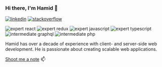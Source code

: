 ### Hi there, I'm Hamid 👋


[![linkedin](https://img.shields.io/static/v1?label=linkedin&message=htavakoli&color=0077b5&logo=linkedin)](https://www.linkedin.com/in/htavakoli/)
[![stackoverflow](https://img.shields.io/static/v1?label=stackoverflow&message=hamid-tavakoli&color=0077b5&logo=stackoverflow)](https://stackoverflow.com/users/602165/hamid-tavakoli)


![expert react](https://img.shields.io/static/v1?label=react&logo=react&message=expert)
![expert redux](https://img.shields.io/static/v1?label=redux&logo=react&message=expert)
![expert javascript](https://img.shields.io/static/v1?label=javascript&logo=javascript&message=expert)
![expert typescript](https://img.shields.io/static/v1?label=typescript&logo=typescript&message=intermediate)
![intermediate graphql](https://img.shields.io/static/v1?label=graphql&logo=graphql&message=intermediate)
![intermediate php](https://img.shields.io/static/v1?label=php&logo=php&message=intermediate)

Hamid has over a decade of experience with client- and server-side web development. He is passionate about creating scalable web applications.
️

[Shoot me a note](mailto:hamid.careers+github@gmail.com?subject=Just%20a%20note&body=Hi%20Hamid)  📫   
